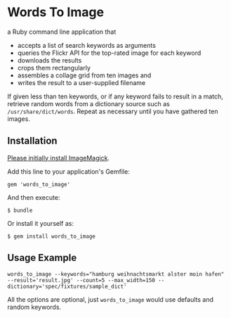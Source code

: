 # Words To Image

a Ruby command line application that

* accepts a list of search keywords as arguments
* queries the Flickr API for the top-rated image for each keyword
* downloads the results
* crops them rectangularly
* assembles a collage grid from ten images and
* writes the result to a user-supplied filename

If given less than ten keywords, or if any keyword fails to
result in a match, retrieve random words from a dictionary
source such as `/usr/share/dict/words`. Repeat as necessary
until you have gathered ten images.

## Installation
[Please initially install ImageMagick](http://www.imagemagick.org/script/binary-releases.php).

Add this line to your application's Gemfile:

    gem 'words_to_image'

And then execute:

    $ bundle

Or install it yourself as:

    $ gem install words_to_image

## Usage Example

    words_to_image --keywords="hamburg weihnachtsmarkt alster moin hafen" --result='result.jpg' --count=5 --max_width=150 --dictionary='spec/fixtures/sample_dict'

All the options are optional, just `words_to_image` would use defaults and random keywords.

